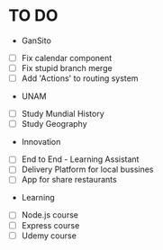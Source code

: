# TO DO

* GanSito
- [ ] Fix calendar component
- [ ] Fix stupid branch merge
- [ ] Add 'Actions' to routing system

* UNAM
- [ ] Study Mundial History
- [ ] Study Geography

*  Innovation
- [ ] End to End - Learning Assistant
- [ ] Delivery Platform for local bussines
- [ ] App for share restaurants

* Learning
- [ ] Node.js course
- [ ] Express course
- [ ] Udemy course
